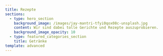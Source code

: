 ```yaml
---
title: Rezepte
sections:
  - type: hero_section
    background_image: /images/jay-mantri-tfyi0qox08c-unsplash.jpg
    content: Wir sind dabei tolle Gerichte und Rezepte auszuprobieren.
    background_image_opacity: 10
  - type: featured_categories_section
    title: Getränke
template: advanced
---
```

